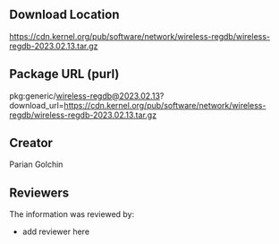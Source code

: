 ## Download Location

https://cdn.kernel.org/pub/software/network/wireless-regdb/wireless-regdb-2023.02.13.tar.gz

## Package URL (purl)

pkg:generic/wireless-regdb@2023.02.13?download_url=https://cdn.kernel.org/pub/software/network/wireless-regdb/wireless-regdb-2023.02.13.tar.gz

## Creator

Parian Golchin

## Reviewers

The information was reviewed by:

* add reviewer here
